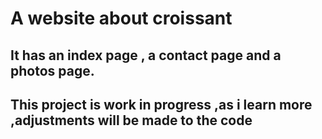 # A website about croissant

## It has an index page , a contact page and a photos page.

## This project is work in progress ,as i learn more ,adjustments will be made to the code
